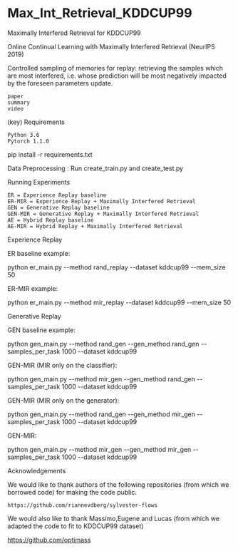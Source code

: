 # Max_Int_Retrieval_KDDCUP99
Maximally Interfered Retrieval for KDDCUP99


Online Continual Learning with Maximally Interfered Retrieval (NeurIPS 2019)

Controlled sampling of memories for replay: retrieving the samples which are most interfered, i.e. whose prediction will be most negatively impacted by the foreseen parameters update.

    paper
    summary
    video

(key) Requirements

    Python 3.6
    Pytorch 1.1.0

pip install -r requirements.txt


Data Preprocessing : Run create_train.py and create_test.py



Running Experiments

    ER = Experience Replay baseline
    ER-MIR = Experience Replay + Maximally Interfered Retrieval
    GEN = Generative Replay baseline
    GEN-MIR = Generative Replay + Maximally Interfered Retrieval
    AE = Hybrid Replay baseline
    AE-MIR = Hybrid Replay + Maximally Interfered Retrieval

Experience Replay

ER baseline example:

python er_main.py --method rand_replay --dataset kddcup99 --mem_size 50

ER-MIR example:

python er_main.py --method mir_replay --dataset kddcup99 --mem_size 50

Generative Replay

GEN baseline example:

python gen_main.py --method rand_gen --gen_method rand_gen --samples_per_task 1000 --dataset kddcup99

GEN-MIR (MIR only on the classifier):

python gen_main.py --method mir_gen --gen_method rand_gen --samples_per_task 1000 --dataset kddcup99

GEN-MIR (MIR only on the generator):

python gen_main.py --method rand_gen --gen_method mir_gen --samples_per_task 1000 --dataset kddcup99

GEN-MIR:

python gen_main.py --method mir_gen --gen_method mir_gen --samples_per_task 1000 --dataset kddcup99

Acknowledgements

We would like to thank authors of the following repositories (from which we borrowed code) for making the code public.

    https://github.com/riannevdberg/sylvester-flows
   
   We would also like to thank Massimo,Eugene and Lucas (from which we adapted the code to fit to KDDCUP99 dataset)
   
   
   
   https://github.com/optimass



